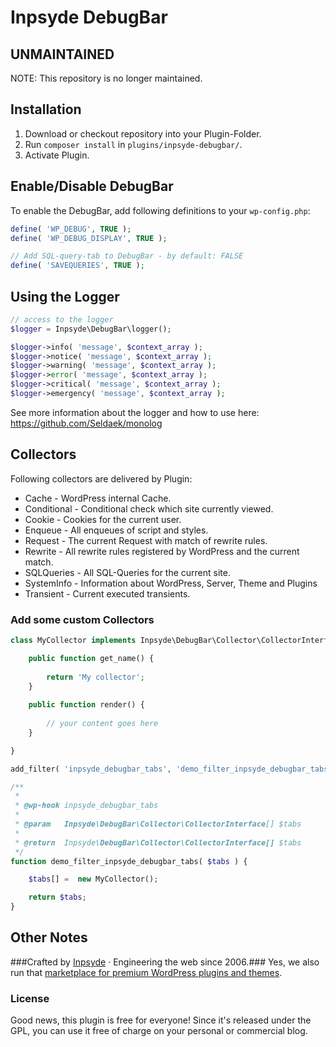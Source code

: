 # Inpsyde DebugBar

## UNMAINTAINED
NOTE: This repository is no longer maintained.

## Installation
1. Download or checkout repository into your Plugin-Folder.
2. Run `composer install` in `plugins/inpsyde-debugbar/`.
3. Activate Plugin.

## Enable/Disable DebugBar

To enable the DebugBar, add following definitions to your `wp-config.php`:

```php
define( 'WP_DEBUG', TRUE );
define( 'WP_DEBUG_DISPLAY', TRUE );

// Add SQL-query-tab to DebugBar - by default: FALSE
define( 'SAVEQUERIES', TRUE );
```

## Using the Logger

```php
// access to the logger
$logger = Inpsyde\DebugBar\logger();

$logger->info( 'message', $context_array );
$logger->notice( 'message', $context_array );
$logger->warning( 'message', $context_array );
$logger->error( 'message', $context_array );
$logger->critical( 'message', $context_array );
$logger->emergency( 'message', $context_array );
```

See more information about the logger and how to use here: https://github.com/Seldaek/monolog 

## Collectors

Following collectors are delivered by Plugin:

* Cache - WordPress internal Cache.
* Conditional - Conditional check which site currently viewed.
* Cookie - Cookies for the current user.
* Enqueue - All enqueues of script and styles.
* Request - The current Request with match of rewrite rules.
* Rewrite - All rewrite rules registered by WordPress and the current match.
* SQLQueries - All SQL-Queries for the current site.
* SystemInfo - Information about WordPress, Server, Theme and Plugins 
* Transient - Current executed transients.

### Add some custom Collectors

```php
class MyCollector implements Inpsyde\DebugBar\Collector\CollectorInterface {

	public function get_name() {
	
		return 'My collector';
	}
	
	public function render() {
		
		// your content goes here
	}

}

add_filter( 'inpsyde_debugbar_tabs', 'demo_filter_inpsyde_debugbar_tabs' );

/**
 *
 * @wp-hook inpsyde_debugbar_tabs
 *
 * @param   Inpsyde\DebugBar\Collector\CollectorInterface[] $tabs
 *
 * @return  Inpsyde\DebugBar\Collector\CollectorInterface[] $tabs
 */
function demo_filter_inpsyde_debugbar_tabs( $tabs ) {

	$tabs[] =  new MyCollector();

	return $tabs;
}
```

## Other Notes
###Crafted by [Inpsyde](http://inpsyde.com) · Engineering the web since 2006.###
Yes, we also run that [marketplace for premium WordPress plugins and themes](http://marketpress.com).

### License
Good news, this plugin is free for everyone! Since it's released under the GPL, 
you can use it free of charge on your personal or commercial blog.
